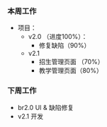 ### 本周工作
* 项目：
    * v2.0 （进度100%）：
       * 修复缺陷（90%）
    * v2.1  
       * 招生管理页面 （70%）
       * 教学管理页面（80%）

### 下周工作
* br2.0 UI & 缺陷修复
* v2.1 开发







